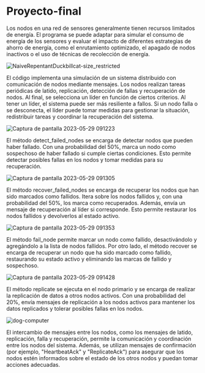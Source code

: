 # Proyecto-final
Los nodos en una red de sensores generalmente tienen recursos limitados de energía. El programa se puede adaptar para simular el consumo de energía de los sensores y evaluar el impacto de diferentes estrategias de ahorro de energía, como el enrutamiento optimizado, el apagado de nodos inactivos o el uso de técnicas de recolección de energía.

![NaiveRepentantDuckbillcat-size_restricted](https://github.com/LuisRosado18/Proyecto-final/assets/75033260/0b8d9e41-9620-4b06-b2fd-3723a6f68200) 
 
El código implementa una simulación de un sistema distribuido con comunicación de nodos mediante mensajes. Los nodos realizan tareas periódicas de latido, replicación, detección de fallas y recuperación de nodos. Al final, se selecciona un líder en función de ciertos criterios.
Al tener un líder, el sistema puede ser más resiliente a fallos. Si un nodo falla o se desconecta, el líder puede tomar medidas para gestionar la situación, redistribuir tareas y coordinar la recuperación del sistema.

![Captura de pantalla 2023-05-29 091223](https://github.com/LuisRosado18/Proyecto-final/assets/75033260/588a1c46-5739-4ad5-8e73-291580275730)

El método detect_failed_nodes se encarga de detectar nodos que pueden haber fallado. Con una probabilidad del 50%, marca un nodo como sospechoso de haber fallado si cumple ciertas condiciones. Esto permite detectar posibles fallas en los nodos y tomar medidas para su recuperación.

![Captura de pantalla 2023-05-29 091305](https://github.com/LuisRosado18/Proyecto-final/assets/75033260/01e57847-1924-4ec2-af1e-dfb1e86dfc08)

El método recover_failed_nodes se encarga de recuperar los nodos que han sido marcados como fallidos. Itera sobre los nodos fallidos y, con una probabilidad del 50%, los marca como recuperados. Además, envía un mensaje de recuperación al líder si corresponde. Esto permite restaurar los nodos fallidos y devolverlos al estado activo.

![Captura de pantalla 2023-05-29 091353](https://github.com/LuisRosado18/Proyecto-final/assets/75033260/92ab799d-8297-432c-b262-b470bc0d16a4)

El método fail_node permite marcar un nodo como fallido, desactivándolo y agregándolo a la lista de nodos fallidos. Por otro lado, el método recover se encarga de recuperar un nodo que ha sido marcado como fallido, restaurando su estado activo y eliminando las marcas de fallido y sospechoso.

![Captura de pantalla 2023-05-29 091428](https://github.com/LuisRosado18/Proyecto-final/assets/75033260/7797047c-42de-4735-9bbf-4fc7d1df0d13)

El método replicate se ejecuta en el nodo primario y se encarga de realizar la replicación de datos a otros nodos activos. Con una probabilidad del 20%, envía mensajes de replicación a los nodos activos para mantener los datos replicados y tolerar posibles fallas en los nodos.

![dog-computer](https://github.com/LuisRosado18/Proyecto-final/assets/75033260/947055e2-a321-40f2-8875-2fbb0d42d229)

El intercambio de mensajes entre los nodos, como los mensajes de latido, replicación, falla y recuperación, permite la comunicación y coordinación entre los nodos del sistema. Además, se utilizan mensajes de confirmación (por ejemplo, "HeartbeatAck" y "ReplicateAck") para asegurar que los nodos estén informados sobre el estado de los otros nodos y puedan tomar acciones adecuadas.
